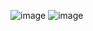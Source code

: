 ![image](https://github.com/user-attachments/assets/cf76ba51-728b-4d27-93ec-74993df66a8b)
![image](https://github.com/user-attachments/assets/3002e6f7-17e7-4e23-ae7e-fbc6c01b7518)
